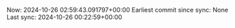 Now: 2024-10-26 02:59:43.091797+00:00 Earliest commit since sync: None Last sync: 2024-10-26 00:22:59+00:00
